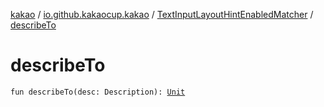 [kakao](../../index.md) / [io.github.kakaocup.kakao](../index.md) / [TextInputLayoutHintEnabledMatcher](index.md) / [describeTo](./describe-to.md)

# describeTo

`fun describeTo(desc: Description): `[`Unit`](https://kotlinlang.org/api/latest/jvm/stdlib/kotlin/-unit/index.html)